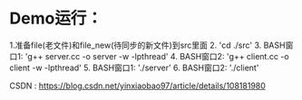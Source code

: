 # Demo运行：
1.准备file(老文件)和file_new(待同步的新文件)到src里面
2. 'cd ./src'
3. BASH窗口1: 'g++ server.cc -o server -w -lpthread'
4. BASH窗口2: 'g++ client.cc -o client -w -lpthread'
5. BASH窗口1: './server'
6. BASH窗口2: './client'

CSDN : https://blog.csdn.net/yinxiaobao97/article/details/108181980

